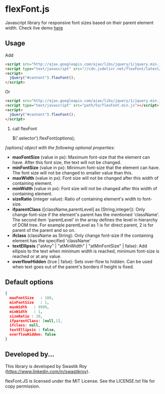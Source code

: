 # flexFont.js
Javascript library for responsive font sizes based on their parent element width.
Check live demo [here](https://jsfiddle.net/royswastik/asakpm29/1/embedded/result/)
## Usage
Add
```html
<script src="http://ajax.googleapis.com/ajax/libs/jquery/1/jquery.min.js"></script>
<script type="text/javascript" src="//cdn.jsdelivr.net/flexFont/latest/flexFont.min.js"></script>
<script>
  jQuery("#content").flexFont();
</script>
```
Or

```html
<script src="http://ajax.googleapis.com/ajax/libs/jquery/1/jquery.min.js"></script>
<script type="text/javascript" src="path/to/flexFont.min.js"></script>
<script>
  jQuery("#content").flexFont();
</script>
```

1. call flexFont

    $('.selector').flexFont(options);
    
*[options] object with the following optional properties:*

- **maxFontSize** (value in px): Maximum font-size that the element can have. After this font size, the text will not be changed.
- **minFontSize** (value in px): Minimum font-size that the element can have. The font size will not be changed to smaller value than this.
- **maxWidth** (value in px): Font size will not be changed after this width of containing element. 
- **minWidth** (value in px): Font size will not be changed after this width of containing element. 
- **sizeRatio** (integer value): Ratio of containing element's width to font-size.
- **ifparentClass** ([className,parentLevel] as [String,integer]): Only change font-size if the element's parent has the mentioned 'className'. The second item 'parentLevel' in the array defines the level in hierarchy of DOM tree. For example parentLevel as 1 is for direct parent, 2 is for parent of the parent and so on. 
- **ifclass** (className as String): Only change font-size if the containing element has the specified 'className'
- **textEllipsis** ("atAny" | "atMinWidth" | "atMinFontSize" | false): Add ellipsis to the text when minimum width is reached, minimum font-size is reached or at any value.
- **overflowHidden** (true | false): Sets over-flow to hidden. Can be used when text goes out of the parent's borders if height is fixed.
    
    
## Default options
```json
{
  maxFontSize   : 100,
  minFontSize   : 1,
  maxWidth   : 9999,
  minWidth   : 1,
  sizeRatio : 20,
  ifparentClass: [null,1],
  ifclass: null,
  textEllipsis : false,
  overflowHidden: false
}
```


## Developed by... ##

This library is developed by Swastik Roy (https://www.linkedin.com/in/swastikroy).

flexFont.JS is licensed under the MIT License. See the LICENSE.txt file for copy permission.
